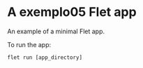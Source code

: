 # A exemplo05 Flet app

An example of a minimal Flet app.

To run the app:

```
flet run [app_directory]
```